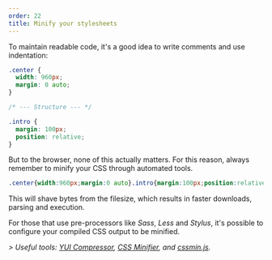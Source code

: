 ```yaml
---
order: 22
title: Minify your stylesheets
---
```


To maintain readable code, it's a good idea to write comments and use indentation:

```css
.center {
  width: 960px;
  margin: 0 auto;
}

/* --- Structure --- */

.intro {
  margin: 100px;
  position: relative;
}
```

But to the browser, none of this actually matters. For this reason, always remember to minify your CSS through automated tools.

```css
.center{width:960px;margin:0 auto}.intro{margin:100px;position:relative}
```

This will shave bytes from the filesize, which results in faster downloads, parsing and execution.

For those that use pre-processors like *Sass*, *Less* and *Stylus*, it's possible to configure your compiled CSS output to be minified.

*> Useful tools: [YUI Compressor](http://developer.yahoo.com/yui/compressor/), [CSS Minifier](http://www.cssminifier.com/), and [cssmin.js](http://www.phpied.com/cssmin-js/).*
